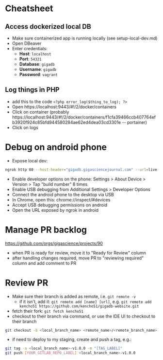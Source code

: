 # Cheatsheet

## Access dockerized local DB

- Make sure containerized app is running locally (see setup-local-dev.md)
- Open DBeaver
- Enter credentials:
  - **Host**: `localhost`
  - **Port**: `54321`
  - **Database**: `gigadb`
  - **Username**: `gigadb`
  - **Password**: `vagrant`

## Log things in PHP

- add this to the code `<?php error_log($thing_to_log); ?>`
- Open https://localhost:9443/#!/2/docker/containers
- Click on container (probably https://localhost:9443/#!/2/docker/containers/f1cfa39466ccb407764efb3920f924c85bfd944580284ae62ed4dea03cd3301e -- portainer)
- Click on logs

# Debug on android phone

- Expose local dev:

```sh
ngrok http 80 --host-header="gigadb.gigasciencejournal.com" --url=live-mildly-cockatoo.ngrok-free.app
```

- Enable developer options on the phone: Settings > About Device > Version > Tap "build number" 8 times
- Enable USB debugging from Additional Settings > Developer Options
- Connect the android phone to the desktop via USB
- In Chrome, open this: chrome://inspect/#devices
- Accept USB debugging permissions on android
- Open the URL exposed by ngrok in android

# Manage PR backlog

https://github.com/orgs/gigascience/projects/90

- when PR is ready for review, move it to "Ready for Review" column
- after handling changes required, move PR to "reviewing required" column and add comment to PR

# Review PR

- Make sure their branch is added as remote, i.e. `git remote -v`
  - if it isn't, add it: `git remote add [name] [url]`, e.g. `git remote add kencho51 https://github.com/kencho51/gigadb-website.git`
- fetch their fork: `git fetch kencho51`
- checkout to their branch via command, or use the IDE UI to checkout to their branch
```sh
git checkout -b <local_branch_name> <remote_name>/<remote_branch_name>
```
- if need to deploy to my staging, create and push a tag, e.g.:
```sh
git tag -a <local_branch_name>-v1.0.0 -m "[TAG_LABEL]"
git push [YOUR_GITLAB_REPO_LABEL] <local_branch_name>-v1.0.0
```